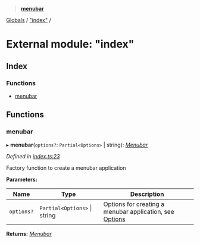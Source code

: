 > **[menubar](../README.md)**

[Globals](../globals.md) / ["index"](_index_.md) /

# External module: "index"

## Index

### Functions

* [menubar](_index_.md#menubar)

## Functions

###  menubar

▸ **menubar**(`options?`: `Partial<Options>` | string): *[Menubar](../classes/_menubar_.menubar.md)*

*Defined in [index.ts:23](https://github.com/maxogden/menubar/blob/5b64c5c/src/index.ts#L23)*

Factory function to create a menubar application

**Parameters:**

Name | Type | Description |
------ | ------ | ------ |
`options?` | `Partial<Options>` \| string | Options for creating a menubar application, see [Options](../interfaces/_types_.options.md)  |

**Returns:** *[Menubar](../classes/_menubar_.menubar.md)*